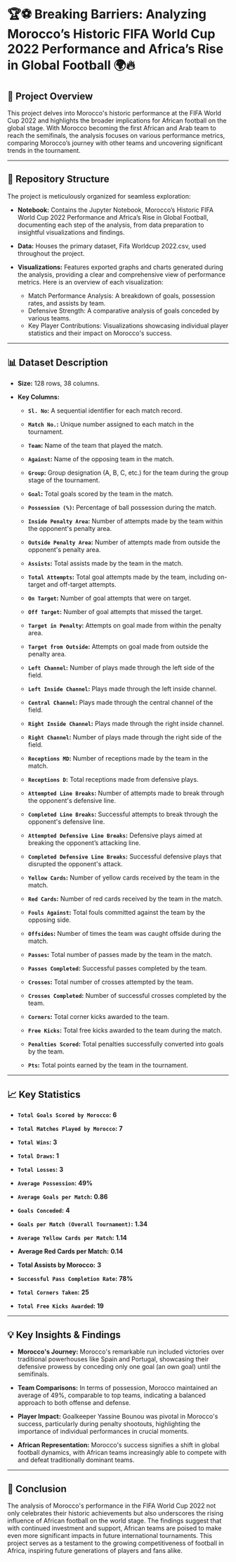 # 🏆⚽ Breaking Barriers: Analyzing Morocco’s Historic FIFA World Cup 2022 Performance and Africa’s Rise in Global Football 🌍🔥

## 📌 Project Overview

This project delves into Morocco's historic performance at the FIFA World Cup 2022 and highlights the broader implications for African football on the global stage. With Morocco becoming the first African and Arab team to reach the semifinals, the analysis focuses on various performance metrics, comparing Morocco’s journey with other teams and uncovering significant trends in the tournament.

________________________________________


## 📂 Repository Structure

The project is meticulously organized for seamless exploration:

+ **Notebook:** Contains the Jupyter Notebook, Morocco’s Historic FIFA World Cup 2022 Performance and Africa’s Rise in Global Football, documenting each step of the analysis, from data preparation to insightful visualizations and findings.

+ **Data:** Houses the primary dataset, Fifa Worldcup 2022.csv, used throughout the project.

+ **Visualizations:** Features exported graphs and charts generated during the analysis, providing a clear and comprehensive view of performance metrics. Here is an overview of each visualization:

  + Match Performance Analysis: A breakdown of goals, possession rates, and assists by team.
  + Defensive Strength: A comparative analysis of goals conceded by various teams.
  + Key Player Contributions: Visualizations showcasing individual player statistics and their impact on Morocco's success.

________________________________________


## 📊 Dataset Description

+ **Size:** 128 rows, 38 columns.
+ **Key Columns:**
  
  + **`Sl. No`:** A sequential identifier for each match record.
    
  + **`Match No.`:** Unique number assigned to each match in the tournament.
    
  + **`Team`:** Name of the team that played the match.
    
  + **`Against`:** Name of the opposing team in the match.
    
  + **`Group`:** Group designation (A, B, C, etc.) for the team during the group stage of the tournament.
    
  + **`Goal`:** Total goals scored by the team in the match.
    
  + **`Possession (%)`:** Percentage of ball possession during the match.
    
  + **`Inside Penalty Area`:** Number of attempts made by the team within the opponent's penalty area.
    
  + **`Outside Penalty Area`:** Number of attempts made from outside the opponent's penalty area.
    
  + **`Assists`:** Total assists made by the team in the match.
    
  + **`Total Attempts`:** Total goal attempts made by the team, including on-target and off-target attempts.
    
  + **`On Target`:** Number of goal attempts that were on target.
    
  + **`Off Target`:** Number of goal attempts that missed the target.
    
  + **`Target in Penalty`:** Attempts on goal made from within the penalty area.
    
  + **`Target from Outside`:** Attempts on goal made from outside the penalty area.
    
  + **`Left Channel`:** Number of plays made through the left side of the field.
    
  + **`Left Inside Channel`:** Plays made through the left inside channel.
    
  + **`Central Channel`:** Plays made through the central channel of the field.
    
  + **`Right Inside Channel`:** Plays made through the right inside channel.
    
  + **`Right Channel`:** Number of plays made through the right side of the field.
    
  + **`Receptions MD`:** Number of receptions made by the team in the match.
    
  + **`Receptions D`:** Total receptions made from defensive plays.
    
  + **`Attempted Line Breaks`:** Number of attempts made to break through the opponent's defensive line.
    
  + **`Completed Line Breaks`:** Successful attempts to break through the opponent's defensive line.
    
  + **`Attempted Defensive Line Breaks`:** Defensive plays aimed at breaking the opponent’s attacking line.
    
  + **`Completed Defensive Line Breaks`:** Successful defensive plays that disrupted the opponent's attack.
    
  + **`Yellow Cards`:** Number of yellow cards received by the team in the match.
    
  + **`Red Cards`:** Number of red cards received by the team in the match.
    
  + **`Fouls Against`:** Total fouls committed against the team by the opposing side.
    
  + **`Offsides`:** Number of times the team was caught offside during the match.
    
  + **`Passes`:** Total number of passes made by the team in the match.
    
  + **`Passes Completed`:** Successful passes completed by the team.
    
  + **`Crosses`:** Total number of crosses attempted by the team.
    
  + **`Crosses Completed`:** Number of successful crosses completed by the team.
    
  + **`Corners`:** Total corner kicks awarded to the team.
    
  + **`Free Kicks`:** Total free kicks awarded to the team during the match.
    
  + **`Penalties Scored`:** Total penalties successfully converted into goals by the team.
    
  + **`Pts`:** Total points earned by the team in the tournament.

________________________________________


## 📈 Key Statistics

+ **`Total Goals Scored by Morocco`:** **6**
  
+ **`Total Matches Played by Morocco`:** **7**
  
+ **`Total Wins`:** **3**
  
+ **`Total Draws`:** **1**
  
+ **`Total Losses`:** **3**
  
+ **`Average Possession`:** **49%**
  
+ **`Average Goals per Match`:** **0.86**
  
+ **`Goals Conceded`:** **4**
  
+ **`Goals per Match (Overall Tournament)`:** **1.34**
  
+ **`Average Yellow Cards per Match`:** **1.14**
  
+ **Average Red Cards per Match:** **0.14**
  
+ **Total Assists by Morocco:** **3**
  
+ **`Successful Pass Completion Rate`:** **78%**
  
+ **`Total Corners Taken`:** **25**
  
+ **`Total Free Kicks Awarded`:** **19**

________________________________________


## 💡 Key Insights & Findings

+ **Morocco's Journey:** Morocco's remarkable run included victories over traditional powerhouses like Spain and Portugal, showcasing their defensive prowess by conceding only one goal (an own goal) until the semifinals.
  
+ **Team Comparisons:** In terms of possession, Morocco maintained an average of 49%, comparable to top teams, indicating a balanced approach to both offense and defense.
  
+ **Player Impact:** Goalkeeper Yassine Bounou was pivotal in Morocco's success, particularly during penalty shootouts, highlighting the importance of individual performances in crucial moments.
  
+ **African Representation:** Morocco's success signifies a shift in global football dynamics, with African teams increasingly able to compete with and defeat traditionally dominant teams.

________________________________________


## 🔑 Conclusion

The analysis of Morocco's performance in the FIFA World Cup 2022 not only celebrates their historic achievements but also underscores the rising influence of African football on the world stage. The findings suggest that with continued investment and support, African teams are poised to make even more significant impacts in future international tournaments. This project serves as a testament to the growing competitiveness of football in Africa, inspiring future generations of players and fans alike.
